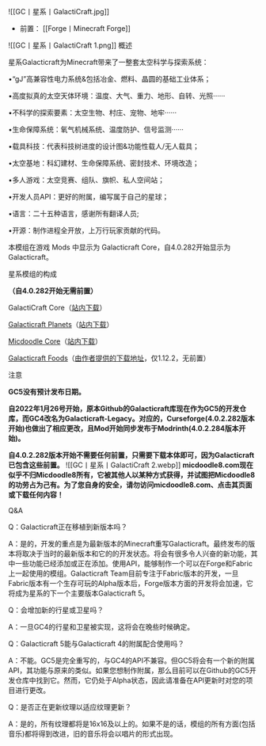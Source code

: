 ![[GC丨星系丨GalactiCraft.jpg]]
- 前置：
 [[Forge丨Minecraft Forge]]

![[GC丨星系丨GalactiCraft 1.png]]
概述

星系Galacticraft为Minecraft带来了一整套太空科学与探索系统：

•“gJ”高兼容性电力系统&包括冶金、燃料、晶圆的基础工业体系；

•高度拟真的太空天体环境：温度、大气、重力、地形、自转、光照······

•不科学的探索要素：太空生物、村庄、宠物、地牢······

•生命保障系统：氧气机械系统、温度防护、信号监测······

•载具科技：代表科技树进度的设计图&功能性载人/无人载具；

•太空基地：科幻建材、生命保障系统、密封技术、环境改造；

•多人游戏：太空竞赛、组队、旗帜、私人空间站；

•开发人员API：更好的附属，编写属于自己的星球；

•语言：二十五种语言，感谢所有翻译人员;

•开源：制作进程全开放，上万行玩家贡献的代码。

  

本模组在游戏 Mods 中显示为 Galacticraft Core，自4.0.282开始显示为Galacticraft。

  

  

星系模组的构成

**（自4.0.282开始无需前置）**  

GalactiCraft Core（[站内下载](https://www.mcmod.cn/download/194.html)）  

[Galacticraft Planets](https://www.mcmod.cn/class/1845.html "Galacticraft Planets")（[站内下载](https://www.mcmod.cn/download/1845.html)）  

[Micdoodle Core](https://www.mcmod.cn/class/1818.html "MicdoodleCore")（[站内下载](https://www.mcmod.cn/download/1818.html)）  

[Galacticraft Foods](https://www.mcmod.cn/class/9035.html)（[由作者提供的下载地址](https://link.mcmod.cn/target/aHR0cHM6Ly93d3cubWVkaWFmaXJlLmNvbS9maWxlL2EzcXA4MHhhbnptNjEwZi9HYWxhdGljcmFmdC1Gb29kcy0xLjEyLjItMS4wLjEuMzU3Lmphci9maWxl)，仅1.12.2，无前置）  

  

注意

**GC5没有预计发布日期。**

**自2022年1月26号开始，原本Github的Galacticraft库现在作为GC5的开发仓库，而GC4改名为Galacticraft-Legacy。对应的，Curseforge(4.0.2.282版本开始)也做出了相应更改，且Mod开始同步发布于Modrinth(4.0.2.284版本开始)。**

**自4.0.2.282版本开始不需要任何前置，只需要下载本体即可，因为Galacticraft已包含这些前置。**
![[GC丨星系丨GalactiCraft 2.webp]]
**micdoodle8.com现在似乎不归Micdoodle8所有，它被其他人以某种方式获得，并试图把Micdoodle8的功劳占为己有。为了您自身的安全，请勿访问micdoodle8.com、点击其页面或下载任何内容！**

Q&A

Q：Galacticraft正在移植到新版本吗？

A：是的，开发的重点是为最新版本的Minecraft重写Galacticraft。最终发布的版本将取决于当时的最新版本和它的的开发状态。将会有很多令人兴奋的新功能，其中一些功能已经添加或正在添加。使用API，能够制作一个可以在Forge和Fabric上一起使用的模组。Galacticraft Team目前专注于Fabric版本的开发，一旦Fabric版本有一个生存可玩的Alpha版本后，Forge版本方面的开发将会加速，它将成为星系的下一个主要版本Galacticraft 5。

  

Q：会增加新的行星或卫星吗？

A：一旦GC4的行星和卫星被实现，这将会在晚些时候确定。

  

Q：Galacticraft 5能与Galacticraft 4的附属配合使用吗？

A：不能。GC5是完全重写的，与GC4的API不兼容。但GC5将会有一个新的附属API，其功能与原来的类似。如果您想制作附属，那么目前可以在Github的GC5开发仓库中找到它。然而，它仍处于Alpha状态，因此请准备在API更新时对您的项目进行更改。

  

Q：是否正在更新纹理以适应纹理更新？

A：是的，所有纹理都将是16x16及以上的。如果不是的话，模组的所有方面(包括音乐)都将得到改进，旧的音乐将会以唱片的形式出现。